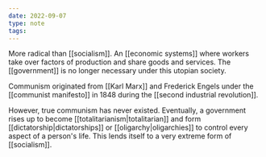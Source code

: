 ```yaml
---
date: 2022-09-07
type: note
tags: 
---
```


More radical than [[socialism]]. An [[economic systems]] where workers take over factors of production and share goods and services. The [[government]] is no longer necessary under this utopian society.

Communism originated from [[Karl Marx]] and Frederick Engels under the [[communist manifesto]] in 1848 during the [[second industrial revolution]].

However, true communism has never existed. Eventually, a government rises up to become [[totalitarianism|totalitarian]] and form [[dictatorship|dictatorships]] or [[oligarchy|oligarchies]] to control every aspect of a person's life. This lends itself to a very extreme form of [[socialism]].
